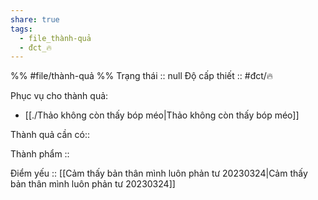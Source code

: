 ```yaml
---
share: true
tags:
  - file_thành-quả
  - đct_🔥
---
```


%%
#file/thành-quả
%%
Trạng thái :: null
Độ cấp thiết :: #đct/🔥

Phục vụ cho thành quả:
- [[./Thảo không còn thấy bóp méo|Thảo không còn thấy bóp méo]]

Thành quả cần có:: 

Thành phẩm :: 

Điểm yếu :: [[Cảm thấy bản thân mình luôn phản tư 20230324|Cảm thấy bản thân mình luôn phản tư 20230324]]